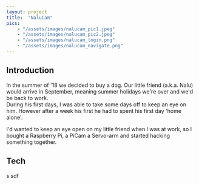 ```yaml
---
layout: project
title:  "NaluCam"
pics: 
    - "/assets/images/nalucam_pic1.jpeg"
    - "/assets/images/nalucam_pic2.jpeg"
    - "/assets/images/nalucam_login.png"
    - "/assets/images/nalucam_navigate.png"
---
```


## Introduction

In the summer of '18 we decided to buy a dog. Our little friend (a.k.a. Nalu) would arrive in September, meaning summer holidays we're over and we'd be back to work.  
During his first days, I was able to take some days off to keep an eye on him. However after a week his first he had to spent his first day 'home alone'.

I'd wanted to keep an eye open on my little friend when I was at work, so I bought a Raspberry Pi, a PiCam a Servo-arm and started hacking something together.

## Tech
s
sdf

